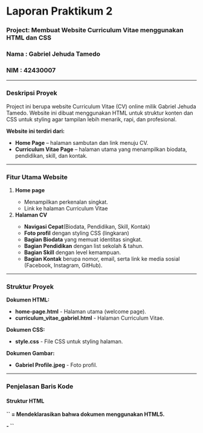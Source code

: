 <h1>Laporan Praktikum 2</h1>

<h3>Project: Membuat Website Curriculum Vitae menggunakan HTML dan CSS</h3>
<h3>Nama  : Gabriel Jehuda Tamedo</h3>
<h3>NIM   : 42430007</h3>
<hr>
<h3>Deskripsi Proyek</h3>
<p>Project ini berupa website Curriculum Vitae (CV) online milik Gabriel Jehuda Tamedo. Website ini dibuat menggunakan HTML untuk struktur konten dan CSS untuk styling agar tampilan lebih menarik, rapi, dan profesional.</p>
<p><b>Website ini terdiri dari:</b></p>
<ul>
  <li><b>Home Page</b> – halaman sambutan dan link menuju CV.</li>
  <li><b>Curriculum Vitae Page</b> – halaman utama yang menampilkan biodata, pendidikan, skill, dan kontak.</li>
</ul>
<hr>
<h3>Fitur Utama Website</h3>
<ol>
  <li><b>Home page</b></li>
    <ul>
      <li>Menampilkan perkenalan singkat.</li>
      <li>Link ke halaman Curriculum Vitae</li>
    </ul>
  <li><b>Halaman CV</b></li>
    <ul>
      <li><b>Navigasi Cepat</b>(Biodata, Pendidikan, Skill, Kontak)</li>
      <li><b>Foto profil</b> dengan styling CSS (lingkaran)</li>
      <li><b>Bagian Biodata</b> yang memuat identitas singkat.</li>
      <li><b>Bagian Pendidikan</b> dengan list sekolah & tahun.</li>
      <li><b>Bagian Skill</b> dengan level kemampuan.</li>
      <li><b>Bagian Kontak</b> berupa nomor, email, serta link ke media sosial (Facebook, Instagram, GitHub).</li>
    </ul>
</ol>
<hr>
<h3>Struktur Proyek</h3>
<p><b>Dokumen HTML:</b></p>
  <ul>
    <li><b>home-page.html</b> - Halaman utama (welcome page).</li>
    <li><b>curriculum_vitae_gabriel.html</b> - Halaman Curriculum Vitae.</li>
  </ul>
<p><b>Dokumen CSS:</b></p>
  <ul>
    <li><b>style.css</b> - File CSS untuk styling halaman.</li>
  </ul>
<p><b>Dokumen Gambar:</b></p>
  <ul>
    <li><b>Gabriel Profile.jpeg</b> - Foto profil.</li>
  </ul>
  <hr>
  <h3>Penjelasan Baris Kode</h3>
  <h4>Struktur HTML</h4>
  <p><b>`<!DOCTYPE html>`<b> = Mendeklarasikan bahwa dokumen menggunakan HTML5.</p>
- `<!DOCTYPE html>`





















  
